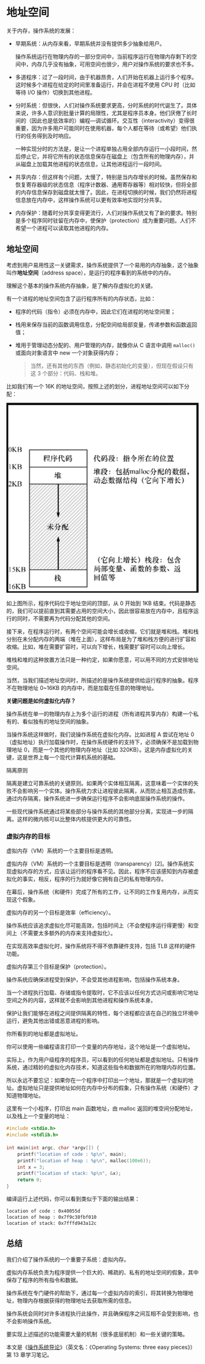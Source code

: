 # 地址空间

关于内存，操作系统的发展：

- 早期系统：从内存来看，早期系统并没有提供多少抽象给用户。

  操作系统运行在物理内存的一部分空间中，当前程序运行在物理内存剩下的空间中，内存几乎没有抽象，可用空间也很少，用户对操作系统的要求也不多。

- 多道程序：过了一段时间，由于机器昂贵，人们开始在机器上运行多个程序。这时候多个进程在给定的时间里准备运行，并会在进程不使用 CPU 时（比如等待 I/O 操作）切换到其他进程。

- 分时系统：但很快，人们对操作系统要求更高，分时系统的时代诞生了。具体来说，许多人意识到批量计算的局限性，尤其是程序员本身。他们厌倦了长时间的（因此也是低效率的）编程—调试循环。交互性（interactivity）变得很重要，因为许多用户可能同时在使用机器，每个人都在等待（或希望）他们执行的任务得到及时响应。

  一种实现分时的方法是，是让一个进程单独占用全部内存运行一小段时间，然后停止它，并将它所有的状态信息保存在磁盘上（包含所有的物理内存），并从磁盘上加载其他进程的状态信息，让其他进程运行一段时间。

- 共享内存：但这样有个问题，太慢了，特别是当内存增长的时候。虽然保存和恢复寄存器级的状态信息（程序计数器、通用寄存器等）相对较快，但将全部的内存信息保存到磁盘就太慢了。因此，在进程切换的时候，我们仍然将进程信息放在内存中，这样操作系统可以更有效率地实现时分共享。

- 内存保护：随着时分共享变得更流行，人们对操作系统又有了新的要求。特别是多个程序同时驻留在内存中，使保护（protection）成为重要问题。人们不希望一个进程可以读取其他进程的内存。

## 地址空间

考虑到用户易用性这一关键需求，操作系统提供了一个易用的内存抽象，这个抽象叫作**地址空间**（address space），是运行的程序看到的系统中的内存。

理解这个基本的操作系统内存抽象，是了解内存虚拟化的关键。



有一个进程的地址空间包含了运行程序所有的内存状态，比如：

- 程序的代码（指令）必须在内存中，因此它们在进程的地址空间里；

- 栈用来保存当前的函数调用信息，分配空间给局部变量，传递参数和函数返回值；

- 堆用于管理动态分配的、用户管理的内存，就像你从 C 语言中调用 `malloc()` 或面向对象语言中 new  一个对象获得内存；

  > 当然，还有其他的东西（例如，静态初始化的变量），但现在假设只有这 3 个部分：代码、栈和堆。

比如我们有一个 16K 的地址空间，按照上述的划分，进程地址空间可以如下分配：

![](../images/3.1-1-进程地址空间分配.png)

如上图所示，程序代码位于地址空间的顶部，从 0 开始到 1KB 结束。代码是静态的，我们可以提前直到其需要占用的空间大小，因此很容易放在内存中，且程序运行的同时，不需要再为代码分配其他的空间。

接下来，在程序运行时，有两个空间可能会增长或收缩，它们就是堆和栈。堆和栈分别在未分配内存的两端（堆在上面），这样布局是为了堆和栈方便的进行扩容和收缩。比如，堆在需要扩容时，可以向下增长，栈需要扩容时可以向上增长。

堆栈和堆的这种放置方法只是一种约定，如果你愿意，可以用不同的方式安排地址空间。

当然，当我们描述地址空间时，所描述的是操作系统提供给运行程序的抽象。程序不在物理地址 0~16KB 的内存中，而是加载在任意的物理地址。



**关键问题是如何虚拟化内存？**

操作系统在单一的物理内存上为多个运行的进程（所有进程共享内存）构建一个私有的、看似独有的地址空间的抽象。

当操作系统这样做时，我们说操作系统在虚拟化内存。比如进程 A 尝试在地址 0（虚拟地址）执行加载操作时，在操作系统硬件的支持下，必须确保不是加载到物理地址 0，而是一个其他的物理内存地址（比如 320KB）。这是内存虚拟化的关键，这是世界上每一个现代计算机系统的基础。



隔离原则

隔离是建立可靠系统的关键原则。如果两个实体相互隔离，这意味着一个实体的失败不会影响另一个实体。操作系统力求让进程彼此隔离，从而防止相互造成伤害。通过内存隔离，操作系统进一步确保运行程序不会影响底层操作系统的操作。

一些现代操作系统通过将某些部分与操作系统的其他部分分离，实现进一步的隔离。这样的微内核可以比整体内核提供更大的可靠性。

### 虚拟内存的目标

虚拟内存（VM）系统的一个主要目标是透明。

虚拟内存（VM）系统的一个主要目标是透明（transparency）[2]。操作系统实现虚拟内存的方式，应该让运行的程序看不见。因此，程序不应该感知到内存被虚拟化的事实，相反，程序的行为就好像它拥有自己的私有物理内存。

在幕后，操作系统（和硬件）完成了所有的工作，让不同的工作复用内存，从而实现这个假象。



虚拟内存的另一个目标是效率（efficiency）。

操作系统应该追求虚拟化尽可能高效，包括时间上（不会使程序运行得更慢）和空间上（不需要太多额外的内存来支持虚拟化）。

在实现高效率虚拟化时，操作系统将不得不依靠硬件支持，包括 TLB 这样的硬件功能。



虚拟内存第三个目标是保护（protection）。

操作系统应确保进程受到保护，不会受其他进程影响，包括操作系统本身。

当一个进程执行加载、存储或指令提取时，它不应该以任何方式访问或影响它地址空间之外的内容，这样就不会影响到其他进程和操作系统本身。

保护让我们能够在进程之间提供隔离的特性，每个进程都应该在自己的独立环境中运行，避免其他出错或恶意进程的影响。



你所看到的地址都是虚拟地址。

你可以使用一些编程语言打印一个变量的内存地址，这个地址是一个虚拟地址。

实际上，作为用户级程序的程序员，可以看到的任何地址都是虚拟地址。只有操作系统，通过精妙的虚拟化内存技术，知道这些指令和数据所在的物理内存的位置。

所以永远不要忘记：如果你在一个程序中打印出一个地址，那就是一个虚拟的地址。虚拟地址只是提供地址如何在内存中分布的假象，只有操作系统（和硬件）才知道物理地址。

这里有一个小程序，打印出 main 函数地址，由 malloc 返回的堆空间分配地址，以及栈上一个变量的地址：

```c
#include <stdio.h>
#include <stdlib.h>

int main(int argc, char *argv[]) {
    printf("location of code : %p\n", main);
    printf("location of heap : %p\n", malloc(100e6));
    int x = 3;
    printf("location of stack: %p\n", &x);
    return 0;
}
```

编译运行上述代码，你可以看到类似于下面的输出结果：

```
location of code : 0x40055d
location of heap : 0x7f9c38fbf010
location of stack: 0x7fffd943a12c
```

## 总结

我们介绍了操作系统的一个重要子系统：虚拟内存。

虚拟内存系统负责为程序提供一个巨大的、稀疏的、私有的地址空间的假象，其中保存了程序的所有指令和数据。

操作系统在专门硬件的帮助下，通过每一个虚拟内存的索引，将其转换为物理地址，物理内存根据获得的物理地址去获取所需的信息。

操作系统会同时对许多进程执行此操作，并且确保程序之间互相不会受到影响，也不会影响操作系统。

要实现上述描述的功能需要大量的机制（很多底层机制）和一些关键的策略。

本文是《[操作系统导论](https://weread.qq.com/web/reader/db8329d071cc7f70db8a479kc81322c012c81e728d9d180)》（英文名：《Operating Systems: three easy pieces》）第 13 章学习笔记。

